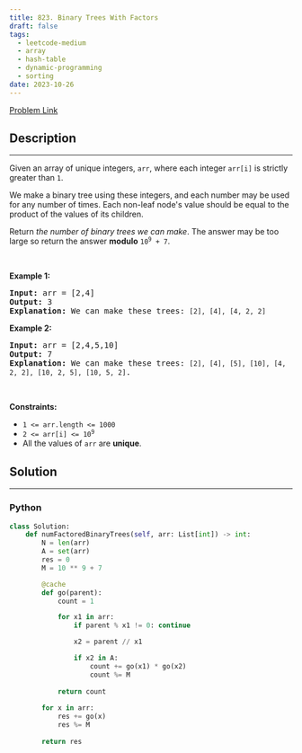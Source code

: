 ```yaml
---
title: 823. Binary Trees With Factors
draft: false
tags: 
  - leetcode-medium
  - array
  - hash-table
  - dynamic-programming
  - sorting
date: 2023-10-26
---
```


[Problem Link](https://leetcode.com/problems/binary-trees-with-factors/)

## Description

---
<p>Given an array of unique integers, <code>arr</code>, where each integer <code>arr[i]</code> is strictly greater than <code>1</code>.</p>

<p>We make a binary tree using these integers, and each number may be used for any number of times. Each non-leaf node&#39;s value should be equal to the product of the values of its children.</p>

<p>Return <em>the number of binary trees we can make</em>. The answer may be too large so return the answer <strong>modulo</strong> <code>10<sup>9</sup> + 7</code>.</p>

<p>&nbsp;</p>
<p><strong class="example">Example 1:</strong></p>

<pre>
<strong>Input:</strong> arr = [2,4]
<strong>Output:</strong> 3
<strong>Explanation:</strong> We can make these trees: <code>[2], [4], [4, 2, 2]</code></pre>

<p><strong class="example">Example 2:</strong></p>

<pre>
<strong>Input:</strong> arr = [2,4,5,10]
<strong>Output:</strong> 7
<strong>Explanation:</strong> We can make these trees: <code>[2], [4], [5], [10], [4, 2, 2], [10, 2, 5], [10, 5, 2]</code>.</pre>

<p>&nbsp;</p>
<p><strong>Constraints:</strong></p>

<ul>
	<li><code>1 &lt;= arr.length &lt;= 1000</code></li>
	<li><code>2 &lt;= arr[i] &lt;= 10<sup>9</sup></code></li>
	<li>All the values of <code>arr</code> are <strong>unique</strong>.</li>
</ul>


## Solution

---
### Python
``` py title='binary-trees-with-factors'
class Solution:
    def numFactoredBinaryTrees(self, arr: List[int]) -> int:
        N = len(arr)
        A = set(arr)
        res = 0
        M = 10 ** 9 + 7

        @cache
        def go(parent):
            count = 1

            for x1 in arr:
                if parent % x1 != 0: continue

                x2 = parent // x1

                if x2 in A:
                    count += go(x1) * go(x2)
                    count %= M
            
            return count
        
        for x in arr:
            res += go(x)
            res %= M
        
        return res
```

